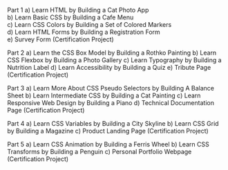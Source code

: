 Part 1
a) Learn HTML by Building a Cat Photo App<br />
b) Learn Basic CSS by Building a Cafe Menu<br />
c) Learn CSS Colors by Building a Set of Colored Markers<br />
d) Learn HTML Forms by Building a Registration Form<br />
e) Survey Form (Certification Project)<br />

Part 2
a) Learn the CSS Box Model by Building a Rothko Painting
b) Learn CSS Flexbox by Building a Photo Gallery
c) Learn Typography by Building a Nutrition Label
d) Learn Accessibility by Building a Quiz
e) Tribute Page (Certification Project)

Part 3
a) Learn More About CSS Pseudo Selectors by Building A Balance Sheet
b) Learn Intermediate CSS by Building a Cat Painting
c) Learn Responsive Web Design by Building a Piano
d) Technical Documentation Page (Certification Project)

Part 4
a) Learn CSS Variables by Building a City Skyline
b) Learn CSS Grid by Building a Magazine
c) Product Landing Page (Certification Project)

Part 5
a) Learn CSS Animation by Building a Ferris Wheel
b) Learn CSS Transforms by Building a Penguin
c) Personal Portfolio Webpage (Certification Project)
